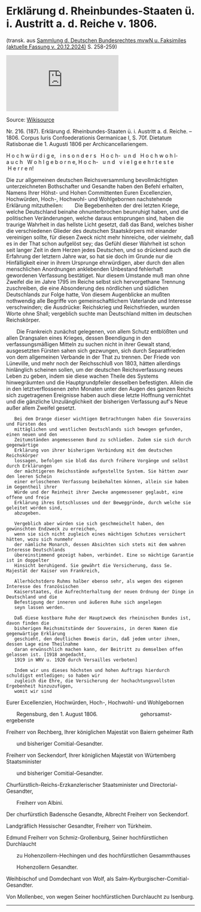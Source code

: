 # Erklärung d. Rheinbundes-Staaten ü. i. Austritt a. d. Reiche v. 1806.
(transk. aus [Sammlung d. Deutschen Bundesrechtes mvwN u. Faksimiles (aktuelle Fassung v. 20.12.2024)](https://drive.proton.me/urls/MEY7CR9XXM#rIhfRk0TC47j) S. 258-259)

[![alt text](https://commons.wikimedia.org/w/index.php?title=Category:Quellensammlung_zur_Geschichte_der_deutschen_Reichsverfassung&filefrom=De+Zeumer+V2+401.jpg#/media/File:De_Zeumer_V2_532.jpg)](https://drive.proton.me/urls/MEY7CR9XXM#rIhfRk0TC47j)

Source: [Wikisource](https://de.wikisource.org/wiki/Deutsches_Reichsgesetzblatt_1919)

Nr. 216. (187). Erklärung d. Rheinbundes-Staaten ü. i. Austritt a. d. Reiche. – 1806. Corpus Iuris Confoederationis Germanicae I, S. 70f. Dietatum Ratisbonae die 1. Augusti 1806 per Archicancellariengem.

H o c h w ü r d i g e,   i n s o n d e r s   H o c h-  u n d   H o c h w o h l-a u c h   W o h l g e b o r n e, H o c h-   u n d   v i e l g e e h r t e s t e   H e r r e n!

Die zur allgemeinen deutschen Reichsversammlung bevollmächtigten unterzeichneten Bothschafter und Gesandte haben den Befehl erhalten, Namens Ihrer Höhst- und Hohen Committenten Euren Excellenzien, Hochwürden, Hoch-,
Hochwohl- und Wohlgebornen nachstehende Erklärung mitzutheilen:
       Die Begebenheiten der drei letzten Kriege, welche Deutschland beinahe ohnunterbrochen beunruhigt haben, und die politischen Veränderungen, welche daraus entsprungen sind, haben die traurige Wahrheit in das hellste Licht gesetzt,
       daß das Band, welches bisher die verschiedenen Glieder des deutschen Staatskörpers mit einander vereinigen sollte, für diesen Zweck nicht mehr hinreiche, oder vielmehr, daß es in der That schon aufgelöst sey; das Gefühl dieser
       Wahrheit ist schon seit langer Zeit in dem Herzen jedes Deutschen, und so drückend auch die Erfahrung der letztern Jahre war, so hat sie doch im Grunde nur die Hinfälligkeit einer in ihrem Ursprunge ehrwürdigen, aber durch den
       allen menschlichen Anordnungen anklebenden Unbestand fehlerhaft gewordenen Verfassung bestätiget. Nur diesem Umstande muß man ohne Zweifel die im Jahre 1795 im Reiche selbst sich hervorgethane Trennung zuschreiben, die eine
       Absonderung des nördlichen und südlichen Deutschlands zur Folge hatte, Von diesem Augenblicke an mußten nothwendig alle Begriffe von gemeinschaftlichem Vaterlande und Interesse verschwinden; die Ausdrücke: Reichskrieg und Reichsfrieden,
       wurden Worte ohne Shall; vergeblich suchte man Deutschland mitten im deutschen Reichskörper.
       
       Die Frankreich zunächst gelegenen, von allem Schutz entblößten und allen Drangsalen eines Krieges, dessen Beendigung in den verfassungsmäßigen Mitteln zu suchen nicht in ihrer Gewalt stand, ausgesetzten Fürsten sahen sich gezwungen,
       sich durch Separatfrieden von dem allgemeinen Verbande in der That zu trennen. Der Friede von Lüneville, und mehr noch der Reichsschluß von 1803, hätten allerdings hinlänglich scheinen sollen, um der deutschen Reichsverfassung neues
       Leben zu geben, indem sie diese wachen Theile des Systems hinwegräumten und die Hauptgrundpfeiler desselben befestigten. Allein die in den letztverflossenen zehn Monaten unter den Augen des ganzen Reichs sich zugetragenen Ereignisse
       haben auch diese letzte Hoffnung vernichtet und die gänzliche Unzulänglichkeit der bisherigen Verfassung auf's Neue außer allem Zweifel gesetzt. 
       
       Bei dem Drange dieser wichtigen Betrachtungen haben die Souverains und Fürsten des
       mittäglichen und westlichen Deutschlands sich bewogen gefunden, einen neuen und den
       Zeitumständen angemessenen Bund zu schließen. Zudem sie sich durch gegenwärtige
       Erklärung von ihrer bisherigen Verbindung mit dem deutschen Reichskörper
       lossagen, befolgen sie bloß das durch frühere Vorgänge und selbst durch Erklärungen
       der mächtigeren Reichsstände aufgestellte System. Sie hätten zwar den leeren Schein
       einer erloschenen Verfassung beibehalten können, allein sie haben im Gegentheil ihrer
       Würde und der Reinheit ihrer Zwecke angemessener geglaubt, eine offene und freie
       Erklärung ihres Entschlusses und der Beweggründe, durch welche sie geleitet worden sind,
       abzugeben.
       
       Vergeblich aber würden sie sich geschmeichelt haben, den gewünschten Endzweck zu erreichen,
       wenn sie sich nicht zugleich eines mächtigen Schutzes versichert hätten, wozu sich nunmehr
       der nämliche Monarch, dessen Absichten sich stets mit dem wahren Interesse Deutschlands
       übereinstimmend gezeigt haben, verbindet. Eine so mächtige Garantie ist in doppelter
       Hinsicht beruhigend. Sie gewährt die Versicherung, dass Se. Majestät der Kaiser von Frankreich,
       
       Allerhöchstdero Ruhms halber ebenso sehr, als wegen des eigenen Interesse des französischen
       Kaiserstaates, die Aufrechterhaltung der neuen Ordnung der Dinge in Deutschland und die
       Befestigung der inneren und äußeren Ruhe sich angelegen
       seyn lassen werden.

       Daß diese kostbare Ruhe der Hauptzweck des rheinischen Bundes ist, davon finden die
       bisherigen Reichsmitstände der Souverains, in deren Namen die gegenwärtige Erklärung
       geschieht, den deutlichen Beweis darin, daß jedem unter ihnen, dessen Lage eine Theilnahme
       daran erwünschlich machen kann, der Beitritt zu demselben offen gelassen ist. [1918 angedacht,
       1919 in WRV u. 1920 durch Versailles verboten]

       Indem wir uns dieses höchsten und hohen Auftrags hierdurch schuldigst entledigen; so haben wir
       zugleich die Ehre, die Versicherung der hochachtungsvollsten Ergebenheit hinzuzufügen,
       womit wir sind
Eurer Excellenzien, Hochwürden, Hoch-, Hochwohl- und Wohlgebornen

       Regensburg, den 1. August 1806.                             gehorsamst-ergebenste
       
Freiherr von Rechberg, Ihrer königlichen Majestät von Baiern geheimer Rath

       und bisheriger Comitial-Gesandter.
       
Freiherr von Seckendorf, Ihrer königlichen Majestät von Würtemberg Staatsminister

       und bisheriger Comitial-Gesandter.
       
Churfürstlich-Reichs-Erzkanzlerischer Staatsminister und Directorial-Gesandter,

       Freiherr von Albini. 
       
Der churfürstlich Badensche Gesandte, Albrecht Freiherr von Seckendorf.

Landgräflich Hessischer Gesandter, Freiherr von Türkheim.

Edmund Freiherr von Schmiz-Grollenburg, Seiner hochfürstlichen Durchlaucht

       zu Hohenzollern-Hechingen und des hochfürstlichen Gesammthauses
       
       Hohenzollern Gesandter.
       
Weihbischof und Domdechant von Wolf, als Salm-Kyrburgischer-Comitial-Gesandter.

Von Mollenbec, von wegen Seiner hochfürstlichen Durchlaucht zu Isenburg.

-----------------------
